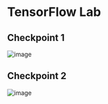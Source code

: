 # TensorFlow Lab

## Checkpoint 1
![image](https://user-images.githubusercontent.com/84922621/162491532-fd785d11-55d1-4c2e-8796-4d739329d1e5.png)

## Checkpoint 2
![image](https://user-images.githubusercontent.com/84922621/162815646-44a298b1-e733-454f-8778-89bb92ac133d.png)

